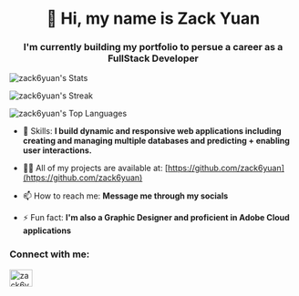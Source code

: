 <h1 align="center">👋 Hi, my name is Zack Yuan</h1>
<h3 align="center">I'm currently building my portfolio to persue a career as a FullStack Developer</h3>

![zack6yuan's Stats](https://github-readme-stats.vercel.app/api?username=zack6yuan&theme=midnight-purple&show_icons=true&hide_border=true&count_private=true)

![zack6yuan's Streak](https://github-readme-streak-stats.herokuapp.com/?user=zack6yuan&theme=midnight-purple&hide_border=true)

![zack6yuan's Top Languages](https://github-readme-stats.vercel.app/api/top-langs/?username=zack6yuan&theme=midnight-purple&show_icons=true&hide_border=true&layout=compact)

- 🤝 Skills: **I build dynamic and responsive web applications including creating and managing multiple databases and predicting + enabling user interactions.**

- 👨‍💻 All of my projects are available at: [https://github.com/zack6yuan](https://github.com/zack6yuan)

- 📫 How to reach me: **Message me through my socials**

- ⚡ Fun fact: **I'm also a Graphic Designer and proficient in Adobe Cloud applications**

<h3 align="left">Connect with me:</h3>
<p align="left">
<a href="https://linkedin.com/in/zack6yuan" target="blank"><img align="center" src="https://raw.githubusercontent.com/rahuldkjain/github-profile-readme-generator/master/src/images/icons/Social/linked-in-alt.svg" alt="zack6yuan" height="30" width="40" /></a>
